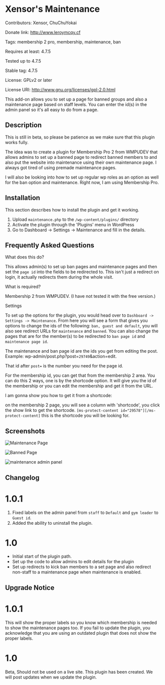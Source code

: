 # Xensor's Maintenance #
Contributors: Xensor, ChuChuYokai

Donate link: http://www.leroymcqy.cf

Tags: membership 2 pro, membership, maintenance, ban

Requires at least: 4.7.5

Tested up to 4.7.5

Stable tag: 4.7.5

License: GPLv2 or later

License URI: http://www.gnu.org/licenses/gpl-2.0.html

This add-on allows you to set up a page for banned groups and also a maintenance page based on staff levels. You can enter the id(s) in the admin panel so it's all easy to do from a page. 

## Description ##

This is still in beta, so please be patience as we make sure that this plugin works fully.

The idea was to create a plugin for Membership Pro 2 from WMPUDEV that allows admins to set up a banned page to redirect banned members to and also put the website into maintenance using their own maintenance page. I always got tired of using premade maintenance pages. 

I will also be looking into how to set up regular wp roles as an option as well for the ban option and maintenance. Right now, I am using Membership Pro.

## Installation ##

This section describes how to install the plugin and get it working.

1. Upload `maintenance.php` to the `/wp-content/plugins/` directory
1. Activate the plugin through the 'Plugins' menu in WordPress
1. Go to Dashboard -> Settings -> Maintenance and fill in the details.

## Frequently Asked Questions ##

What does this do? 

This allows admin(s) to set up ban pages and maintenance pages and then set the `page id` into the fields to be redirected to. This isn't just a redirect on login, it actually redirects them during the whole visit. 

What is required?

Membership 2 from WMPUDEV. (I have not tested it with the free version.)

Settings

To set up the options for the plugin, you would head over to `Dashboard -> Settings -> Maintenance`. From here you will see a form that gives you options to change the ids of the following: `ban, guest and default`, you will also see redirect URLs for `maintenance` and `banned`. You can also change the pages that are for the member(s) to be redirected to `ban page id` and `maintenance page id`.

The maintenance and ban page id are the ids you get from editing the post. Example: wp-admin/post.php?post=`29749`&action=edit.

That id after `post=` is the number you need for the page id. 

For the membership id, you can get that from the membership 2 area. You can do this 2 ways, one is by the shortcode option. It will give you the id of the membership or you can edit the membership and get it from the URL.

I am gonna show you how to get it from a shortcode: 

on the membership 2 page, you will see a column with 'shortcode', you click the show link to get the shortcode. `[ms-protect-content id="29578"][/ms-protect-content]` this is the shortcode you will be looking for. 



## Screenshots ##

![Maintenance Page](http://www.pixelmonmemories.ml/wp-content/uploads/2017/06/maint.png 'Maintenance Page')

![Banned Page](http://www.pixelmonmemories.ml/wp-content/uploads/2017/06/banned.png 'Banned Page')

![maintenance admin panel](https://box.everhelper.me/attachment/944331/ad10e51d-6828-4832-bf72-e493003daaeb/817279-SFErt1hKuMQDNbC5/screen.png 'maintenance admin panel')
## Changelog ##

# 1.0.1 #
1. Fixed labels on the admin panel from `staff` to `Default` and `gym leader` to `Guest id`.
1. Added the ability to uninstall the plugin.

# 1.0 #
* Initial start of the plugin path.
* Set up the code to allow admins to edit details for the plugin
* Set up redirects to kick ban members to a set page and also redirect non-staff to a maintenance page when maintenance is enabled.


## Upgrade Notice ##

# 1.0.1 #
This will show the proper labels so you know which membership is needed to show the maintenance pages too. If you fail to update the plugin, you acknowledge that you are using an outdated plugin that does not show the proper labels.

# 1.0 #
Beta, Should not be used on a live site. This plugin has been created. We will post updates when we update the plugin.

